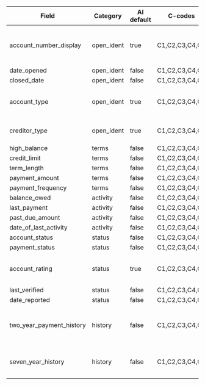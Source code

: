 | Field | Category | AI default | C-codes | min_days | min_corroboration | Bureaus | Documents | Normalization | Gating |
| --- | --- | --- | --- | --- | --- | --- | --- | --- | --- |
| account_number_display | open_ident | true | C1,C2,C3,C4,C5 | 2 | 2 | equifax,experian,transunion | account_opening_contract,monthly_statement,collection_report | account_number_display_mask_last4 | Upgrades to strong only when multiple bureaus report different last4 values; otherwise remains soft and AI-deferred per _determine_account_number_strength. |
| date_opened | open_ident | false | C1,C2,C3,C4,C5 | 3 | 1 | equifax,experian,transunion | account_opening_contract,application_form,system_audit_log | date_iso_tolerance_5d |  |
| closed_date | open_ident | false | C1,C2,C3,C4,C5 | 6 | 1 | equifax,experian,transunion | closure_letter,internal_closure_report | date_iso_tolerance_5d |  |
| account_type | open_ident | true | C1,C2,C3,C4,C5 | 2 | 1 | equifax,experian,transunion | account_opening_contract,application_form,monthly_statement | enum_account_type_alias | Always routed to AI for semantic comparison per _SEMANTIC_FIELDS logic; deterministic only when AI overruled. |
| creditor_type | open_ident | true | C1,C2,C3,C4,C5 | 6 | 1 | equifax,experian,transunion | account_opening_contract,lender_agreement,cra_report | enum_creditor_type_alias | Always routed to AI for semantic comparison per _SEMANTIC_FIELDS logic. |
| high_balance | terms | false | C1,C2,C3,C4,C5 | 8 | 1 | equifax,experian,transunion | loan_agreement,monthly_statement,internal_balance_report | amount_usd_tol_$50_or_1pct |  |
| credit_limit | terms | false | C1,C2,C3,C4,C5 | 8 | 1 | equifax,experian,transunion | credit_line_agreement,limit_change_record,monthly_statement | amount_usd_tol_$50_or_1pct |  |
| term_length | terms | false | C1,C2,C3,C4,C5 | 3 | 1 | equifax,experian,transunion | loan_agreement,terms_sheet | term_length_months |  |
| payment_amount | terms | false | C1,C2,C3,C4,C5 | 5 | 1 | equifax,experian,transunion | loan_agreement,amortization_schedule,monthly_statement | amount_usd_tol_$50_or_1pct |  |
| payment_frequency | terms | false | C1,C2,C3,C4,C5 | 3 | 1 | equifax,experian,transunion | loan_agreement,terms_sheet,monthly_statement | payment_frequency_canonical |  |
| balance_owed | activity | false | C1,C2,C3,C4,C5 | 8 | 1 | equifax,experian,transunion | monthly_statement,balance_report,collection_report | amount_usd_tol_$50_or_1pct |  |
| last_payment | activity | false | C1,C2,C3,C4,C5 | 3 | 1 | equifax,experian,transunion | monthly_statement,payment_receipt,internal_payment_log | date_iso_tolerance_5d |  |
| past_due_amount | activity | false | C1,C2,C3,C4,C5 | 8 | 1 | equifax,experian,transunion | monthly_statement,collection_report,delinquency_notice | amount_usd_tol_$50_or_1pct |  |
| date_of_last_activity | activity | false | C1,C2,C3,C4,C5 | 12 | 1 | equifax,experian,transunion | monthly_statement,system_activity_log,internal_report | date_iso_tolerance_5d |  |
| account_status | status | false | C1,C2,C3,C4,C5 | 12 | 1 | equifax,experian,transunion | monthly_statement,cra_report,cra_audit_log | enum_account_status_alias |  |
| payment_status | status | false | C1,C2,C3,C4,C5 | 25 | 1 | equifax,experian,transunion | collection_notes,chargeoff_statement,monthly_statement | enum_payment_status_alias |  |
| account_rating | status | true | C1,C2,C3,C4,C5 | 18 | 2 | equifax,experian,transunion | cra_report,cra_audit_log | lowercase_text_normalized | Semantic field with conditional_gate=true; requires conflicting bureau content and routes to AI when disagreement exists. |
| last_verified | status | false | C1,C2,C3,C4,C5 | 6 | 1 | equifax,experian,transunion | cra_report,cra_reporting_log,monthly_statement | date_iso_strict |  |
| date_reported | status | false | C1,C2,C3,C4,C5 | 3 | 1 | equifax,experian,transunion | cra_reporting_log,cra_report | date_iso_tolerance_5d |  |
| two_year_payment_history | history | false | C1,C2,C3,C4,C5 | 18 | 1 | equifax,experian,transunion | monthly_statements_2y,internal_payment_history | history_tokens_and_counts | Strength downgrades to soft/AI when bureaus are missing/unstructured or only cosmetic token differences; stays strong when delinquency tokens/counts disagree. |
| seven_year_history | history | false | C1,C2,C3,C4,C5 | 25 | 1 | equifax,experian,transunion | cra_report_7y,cra_audit_logs,collection_history | history_counts_7y | Strength downgrades to soft/AI when bureaus missing or counts lack structure; strong only when delinquency counts differ. |